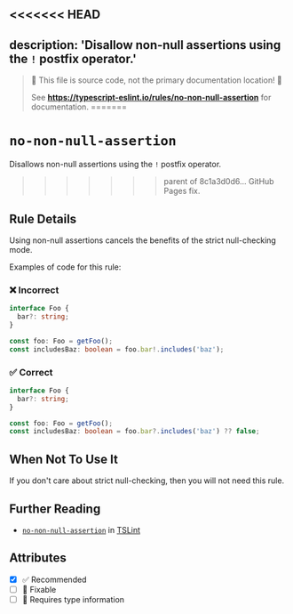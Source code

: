 <<<<<<< HEAD
---
description: 'Disallow non-null assertions using the `!` postfix operator.'
---

> 🛑 This file is source code, not the primary documentation location! 🛑
>
> See **https://typescript-eslint.io/rules/no-non-null-assertion** for documentation.
=======
# `no-non-null-assertion`

Disallows non-null assertions using the `!` postfix operator.
>>>>>>> parent of 8c1a3d0d6... GitHub Pages fix.

## Rule Details

Using non-null assertions cancels the benefits of the strict null-checking mode.

Examples of code for this rule:

<!--tabs-->

### ❌ Incorrect

```ts
interface Foo {
  bar?: string;
}

const foo: Foo = getFoo();
const includesBaz: boolean = foo.bar!.includes('baz');
```

### ✅ Correct

```ts
interface Foo {
  bar?: string;
}

const foo: Foo = getFoo();
const includesBaz: boolean = foo.bar?.includes('baz') ?? false;
```

## When Not To Use It

If you don't care about strict null-checking, then you will not need this rule.

## Further Reading

- [`no-non-null-assertion`](https://palantir.github.io/tslint/rules/no-non-null-assertion/) in [TSLint](https://palantir.github.io/tslint/)

## Attributes

- [x] ✅ Recommended
- [ ] 🔧 Fixable
- [ ] 💭 Requires type information
